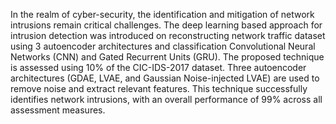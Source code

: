In the realm of cyber-security, the identification and mitigation of network intrusions remain critical challenges. The deep learning based approach for intrusion detection was introduced on reconstructing network traffic dataset using 3 autoencoder architectures and classification Convolutional Neural Networks (CNN) and Gated Recurrent Units (GRU). The proposed technique is assessed using 10% of the CIC-IDS-2017 dataset. Three autoencoder architectures (GDAE, LVAE, and Gaussian Noise-injected LVAE) are used to remove noise and extract relevant features. This technique successfully identifies network intrusions, with an overall performance of 99% across all assessment measures.
